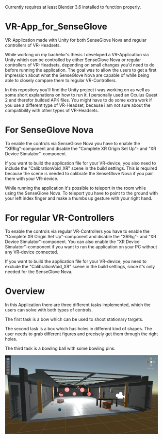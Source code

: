Currently requires at least Blender 3.6 installed to function properly.

# VR-App_for_SenseGlove
VR-Application made with Unity for both SenseGlove Nova and regular controllers of VR-Headsets.

While working on my bachelor's thesis I developed a VR-Application via Unity which can be controlled by either SenseGlove Nova or regular controllers of VR-Headsets, depending on small changes you'd need to do before running the application. The goal was to allow the users to get a first impression about what the SenseGlove Nova are capable of while being able to closely compare them to regular VR-Controllers.

In this repository you'll find the Unity project i was working on as well as some short explanations on how to run it. I personally used an Oculus Quest 2 and therefor builded APK files. You might have to do some extra work if you use a different type of VR-Headset, because i am not sure about the compatibility with other types of VR-Headsets.

# For SenseGlove Nova

To enable the controls via SenseGlove Nova you have to enable the "XRRig"-component and disable the "Complete XR Origin Set Up"- and "XR Device Simulator"-component. 

If you want to build the application file for your VR-device, you also need to include the "CalibrationVoid_XR" scene in the build settings. This is required because the scene is needed to calibrate the SenseGlove Nova if you pair them with your VR-device.

While running the application it's possible to teleport in the room while using the SenseGlove Nova. To teleport you have to point to the ground with your left index finger and make a thumbs up gesture with your right hand.

# For regular VR-Controllers

To enable the controls via regular VR-Controllers you have to enable the "Complete XR Origin Set Up"-component and disable the "XRRig"- and "XR Device Simulator"-component. You can also enable the "XR Device Simulator"-component if you want to run the application on your PC without any VR-device connected.

If you want to build the application file for your VR-device, you need to exclude the "CalibrationVoid_XR" scene in the build settings, since it's only needed for the SenseGlove Nova.

# Overview

In this Application there are three different tasks implemented, which the users can solve with both types of controls.

The first task is a bow which can be used to shoot stationary targets.

The second task is a box which has holes in different kind of shapes. The user needs to grab different figures and precisely get them through the right holes.

The third task is a bowling ball with some bowling pins.

![alt text](https://github.com/KaySchmelzer/VR-App_for_SenseGlove/blob/master/image17.png?raw=true)
